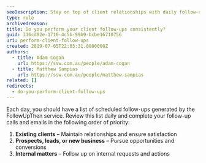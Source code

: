 ```yaml
---
seoDescription: Stay on top of client relationships with daily follow-ups prioritized by existing clients, prospects, and internal affairs.
type: rule
archivedreason:
title: Do you perform your client follow-ups consistently?
guid: 316cd02e-1710-4c5b-99b9-bcbe16710756
uri: perform-client-follow-ups
created: 2019-07-05T22:03:31.0000000Z
authors:
  - title: Adam Cogan
    url: https://ssw.com.au/people/adam-cogan
  - title: Matthew Sampias
    url: https://ssw.com.au/people/matthew-sampias
related: []
redirects:
  - do-you-perform-client-follow-ups
---
```


Each day, you should have a list of scheduled follow-ups generated by the FollowUpThen service. Review this list daily and complete your follow-up calls and emails in the following order of priority:

<!--endintro-->

1. **Existing clients** – Maintain relationships and ensure satisfaction
2. **Prospects, leads, or new business** – Pursue opportunities and conversions
3. **Internal matters** – Follow up on internal requests and actions
